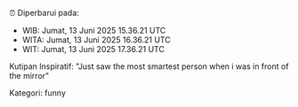 ⏰ Diperbarui pada:
- WIB: Jumat, 13 Juni 2025 15.36.21 UTC
- WITA: Jumat, 13 Juni 2025 16.36.21 UTC
- WIT: Jumat, 13 Juni 2025 17.36.21 UTC

Kutipan Inspiratif:
"Just saw the most smartest person when i was in front of the mirror"


Kategori: funny

